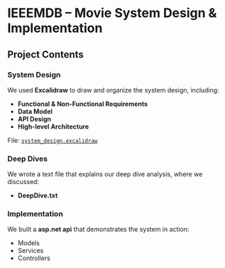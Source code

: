 # IEEEMDB – Movie System Design & Implementation

## Project Contents

### System Design
We used **Excalidraw** to draw and organize the system design, including:
- **Functional & Non-Functional Requirements**
- **Data Model**
- **API Design**
- **High-level Architecture**

 File: [`system_design.excalidraw`](./system_design.excalidraw](https://excalidraw.com/#room=5fa0697ec8c3a9d9794f,gIWPtuqmLvSKKgIoixfGbg))

### Deep Dives
We wrote a text file that explains our deep dive analysis, where we discussed:
- **DeepDive.txt**

### Implementation
We built a **asp.net api** that demonstrates the system in action:
- Models
- Services
- Controllers
